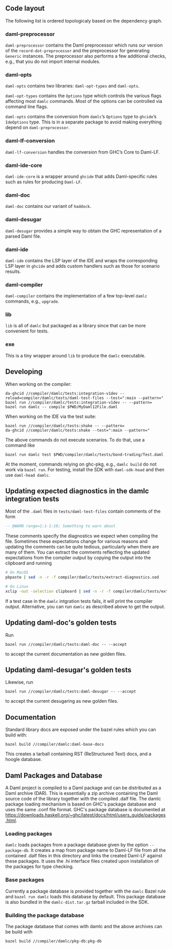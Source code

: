 ## Code layout

The following list is ordered topologicaly based on the dependency graph.

### daml-preprocessor

`daml-preprocessor` contains the Daml preprocessor which runs our version of the
`record-dot-preprocessor` and the preprocessor for generating
`Generic` instances. The preprocessor also performs a few additional
checks, e.g., that you do not import internal modules.

### daml-opts

`daml-opts` contains two libraries: `daml-opt-types` and `daml-opts`.

`daml-opt-types` contains the `Options` type which controls the
various flags affecting most `damlc` commands. Most of the options can
be controlled via command line flags.

`daml-opts` contains the conversion from `damlc`’s `Options` type to
`ghcide`’s `IdeOptions` type. This is in a separate package to avoid
making everything depend on `daml-preprocessor`.

### daml-lf-conversion

`daml-lf-conversion` handles the conversion from GHC’s Core to Daml-LF.

### daml-ide-core

`daml-ide-core` is a wrapper around `ghcide` that adds Daml-specific
rules such as rules for producing `Daml-LF`.


### daml-doc

`daml-doc` contains our variant of `haddock`.


### daml-desugar

`daml-desugar` provides a simple way to obtain the GHC representation of a
parsed Daml file.


### daml-ide

`daml-ide` contains the LSP layer of the IDE and wraps the
corresponding LSP layer in `ghcide` and adds custom handlers such as
those for scenario results.

### daml-compiler

`daml-compiler` contains the implementation of a few top-level `damlc`
commands, e.g., `upgrade`.

### lib

`lib` is all of `damlc` but packaged as a library since that can be
more convenient for tests.

### exe

This is a tiny wrapper around `lib` to produce the `damlc` executable.

## Developing

When working on the compiler:

```
da-ghcid //compiler/damlc/tests:integration-v1dev --reload=compiler/damlc/tests/daml-test-files --test=":main --pattern="
bazel run //compiler/damlc/tests:integration-v1dev -- --pattern=
bazel run damlc -- compile $PWD/MyDaml12File.daml
```

When working on the IDE via the test suite:

```
bazel run //compiler/damlc/tests:shake -- --pattern=
da-ghcid //compiler/damlc/tests:shake --test=":main --pattern="
```

The above commands do not execute scenarios. To do that, use a command like
```
bazel run damlc test $PWD/compiler/damlc/tests/bond-trading/Test.daml
```

At the moment, commands relying on ghc-pkg, e.g., `damlc build` do not
work via `bazel run`. For testing, install the SDK with
`daml-sdk-head` and then use `daml-head damlc`.


## Updating expected diagnostics in the damlc integration tests

Most of the `.daml` files in `tests/daml-test-files` contain comments of the
form
```haskell
-- @WARN range=1:1-1:10; Something to warn about
```
These comments specify the diagnostics we expect when compiling the file.
Sometimes these expectations change for various reasons and updating the
comments can be quite tedious, particularly when there are many of them.
You can extract the comments reflecting the updated expectations from the
compiler output by copying the output into the clipboard and running
```sh
# On MacOS
pbpaste | sed -n -r -f compiler/damlc/tests/extract-diagnostics.sed

# On Linux
xclip -out -selection clipboard | sed -n -r -f compiler/damlc/tests/extract-diagnostics.sed
```
If a test case in the `damlc` intgration tests fails, it will print the
compiler output. Alternative, you can run `damlc` as described above to get
the output.


## Updating daml-doc's golden tests

Run
```
bazel run //compiler/damlc/tests:daml-doc -- --accept
```
to accept the current documentation as new golden files.

## Updating daml-desugar's golden tests

Likewise, run
```
bazel run //compiler/damlc/tests:daml-desugar -- --accept
```
to accept the current desugaring as new golden files.

## Documentation

Standard library docs are exposed under the bazel rules which you can build with:

```
bazel build //compiler/damlc:daml-base-docs
```

This creates a tarball containing RST (ReStructured Text) docs, and a hoogle database.

## Daml Packages and Database

A Daml project is compiled to a Daml package and can be distributed as a Daml archive (DAR). This is
essentially a zip archive containing the Daml source code of the library together with the compiled
.dalf file. The damlc package loading mechanism is based on GHC's package database
and uses the same .conf file format. GHC's package
database is documented at
https://downloads.haskell.org/~ghc/latest/docs/html/users_guide/packages.html.

### Loading packages

`damlc` loads packages from a package database given by the option `--package-db`. It creates a
map from package name to Daml-LF file from all the contained .dalf files in this directory and links
the created Daml-LF against these packages. It uses the .hi interface files created upon
installation of the packages for type checking.

### Base packages

Currently a package database is provided together with the `damlc` Bazel rule and `bazel run damlc`
loads this database by default. This package database is also bundled in the `damlc-dist.tar.gz`
tarball included in the SDK.

### Building the package database
The package database that comes with damlc and the above archives can be build with

```
bazel build //compiler/damlc/pkg-db:pkg-db
```

